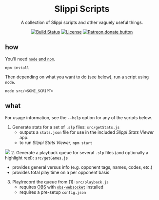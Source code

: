 <h1 align="center">Slippi Scripts</h1>

<div align="center">

A collection of Slippi scripts and other vaguely useful things.

[![Build Status](https://travis-ci.com/IvantheTricourne/slippi-scripts.svg?branch=master)](https://travis-ci.com/IvantheTricourne/slippi-scripts)
[![License](https://img.shields.io/badge/license-GPL-brightgreen)](https://github.com/IvantheTricourne/slippi-scripts/blob/master/LICENSE.txt)
<a href="https://patreon.com/setBaNG"><img src="https://img.shields.io/endpoint.svg?url=https://moshef9.wixsite.com/patreon-badge/_functions/badge/?username=setBaNG" alt="Patreon donate button" /> </a>
</div>

## how

You'll need [`node` and `npm`](https://nodejs.org/en/download/).

`npm install`

Then depending on what you want to do (see below), run a script using `node`.

`node src/<SOME_SCRIPT>`

## what

For usage information, see the `--help` option for any of the scripts below.

1. Generate stats for a set of `.slp` files: `src/getStats.js`
   * outputs a `stats.json` file for use in the included _Slippi Stats Viewer_ app.
   * to run _Slippi Stats Viewer_, `npm start`

![](demo/demo.gif)
2. Generate a playback queue for several `.slp` files (and optionally a highlight reel): `src/getGames.js`
   * provides general versus info (e.g. opponent tags, names, codes, etc.)
   * provides total play time on a per opponent basis
3. Play/record the queue from (1): `src/playback.js`
   * requires [OBS](https://obsproject.com/) with [`obs-websocket`](https://obsproject.com/forum/resources/obs-websocket-remote-control-obs-studio-from-websockets.466/) installed
   * requires a pre-setup `config.json`
